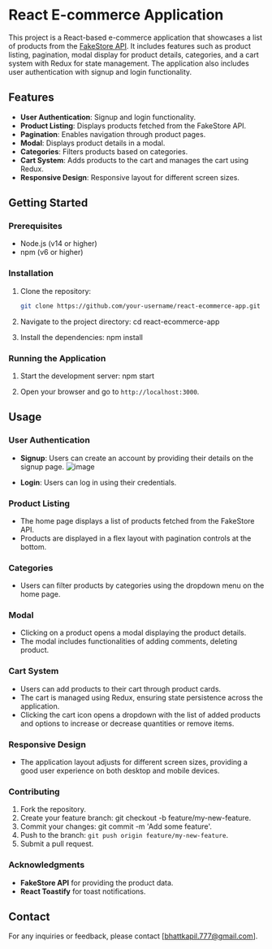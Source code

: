 # React E-commerce Application

This project is a React-based e-commerce application that showcases a list of products from the [FakeStore API](https://fakestoreapi.com/). It includes features such as product listing, pagination, modal display for product details, categories, and a cart system with Redux for state management. The application also includes user authentication with signup and login functionality.

## Features

- **User Authentication**: Signup and login functionality.
- **Product Listing**: Displays products fetched from the FakeStore API.
- **Pagination**: Enables navigation through product pages.
- **Modal**: Displays product details in a modal.
- **Categories**: Filters products based on categories.
- **Cart System**: Adds products to the cart and manages the cart using Redux.
- **Responsive Design**: Responsive layout for different screen sizes.


## Getting Started

### Prerequisites

- Node.js (v14 or higher)
- npm (v6 or higher)

### Installation

1. Clone the repository:
   ```sh
   git clone https://github.com/your-username/react-ecommerce-app.git

2. Navigate to the project directory:
   cd react-ecommerce-app

3. Install the dependencies:
   npm install

### Running the Application

1. Start the development server:
   npm start

2. Open your browser and go to `http://localhost:3000`.

## Usage

### User Authentication
- **Signup**: Users can create an account by providing their details on the signup page.
  ![image](https://github.com/user-attachments/assets/9a7eee01-b28e-4207-93e9-38adf0e0c1ea)

- **Login**: Users can log in using their credentials.

### Product Listing
- The home page displays a list of products fetched from the FakeStore API.
- Products are displayed in a flex layout with pagination controls at the bottom.

### Categories
- Users can filter products by categories using the dropdown menu on the home page.

### Modal
- Clicking on a product opens a modal displaying the product details.
- The modal includes functionalities of adding comments, deleting product.

### Cart System
- Users can add products to their cart through product cards.
- The cart is managed using Redux, ensuring state persistence across the application.
- Clicking the cart icon opens a dropdown with the list of added products and options to increase or decrease quantities or remove items.

### Responsive Design
- The application layout adjusts for different screen sizes, providing a good user experience on both desktop and mobile devices.



### Contributing
1. Fork the repository.
2. Create your feature branch: git checkout -b feature/my-new-feature.
3. Commit your changes: git commit -m 'Add some feature'.
4. Push to the branch: `git push origin feature/my-new-feature`.
5. Submit a pull request.


### Acknowledgments
- **FakeStore API** for providing the product data.
- **React Toastify** for toast notifications.

## Contact
For any inquiries or feedback, please contact [bhattkapil.777@gmail.com].
